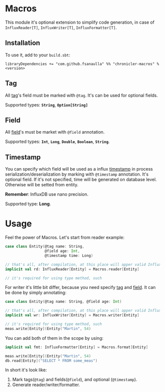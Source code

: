 # Macros
This module it's optional extension to simplify code generation, in case of `InfluxReader[T]`, `InfluxWriter[T]`, `InfluxFormatter[T]`.

## Installation
To use it, add to your `build.sbt`:
```
libraryDependencies += "com.github.fsanaulla" %% "chronicler-macros" % <version>
```
## Tag
All [tag](https://docs.influxdata.com/influxdb/v1.5/concepts/glossary/#tag)'s field must be marked with `@tag`. It's can be  used for optional fields.

Supported types: **`String`**, **`Option[String]`**

## Field
All [field](https://docs.influxdata.com/influxdb/v1.5/concepts/glossary/#field)'s must be market with `@field` annotation. 

Supported types: **`Int`**, **`Long`**, **`Double`**, **`Boolean`**, **`String`**.

## Timestamp
You can specify which field will be used as a influx [timestamp](https://docs.influxdata.com/influxdb/v1.5/concepts/glossary/#timestamp) in process serialization/deserialization by marking with `@timestamp` annotation.
It's optional field. If it's not specified, time will be generated on database level. Otherwise will be setted from entity. 

**Remember**: InfluxDB use nano precision.

Supported type: **Long**.

# Usage
Feel the power of Macros.
Let's start from reader example:
```scala
case class Entity(@tag name: String,
                  @field age: Int, 
                  @timestamp time: Long)

// that's all, after compilation, at this place will apper valid InfluxReader[T]
implicit val rd: InfluxReader[Entity] = Macros.reader[Entity]

// it's required for using type method, such
```
For writer it's little bit differ, because you need specify [tag](https://docs.influxdata.com/influxdb/v1.5/concepts/key_concepts/#tag-key) and [field](https://docs.influxdata.com/influxdb/v1.5/concepts/key_concepts/#field-value). It can be done by simply annotating:
```scala
case class Entity(@tag name: String, @field age: Int)

// that's all, after compilation, at this place will apper valid InfluxWriter[T]
implicit val wr: InfluxWriter[Entity] = Macros.writer[Entity]

// it's required for using type method, such
meas.write[Entity](Entity("Martin", 54)
```
You can add both of them in the scope by using:
```scala
implicit val fmt: InfluxFormatter[Entity] = Macros.format[Entity]

meas.write[Entity](Entity("Martin", 54)
db.read[Entity]("SELECT * FROM some_meas")
```

In short it's look like:
1. Mark tags(`@tag`) and fields(`@field`), and optional (`@timestamp`).
2. Generate reader/writer/formatter.
